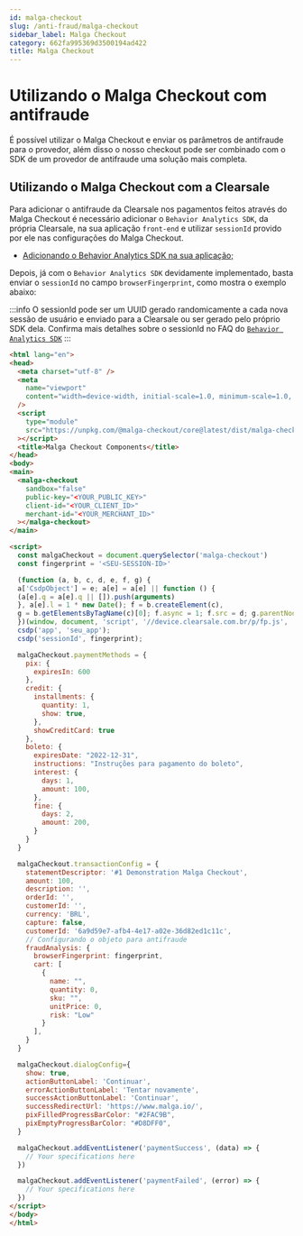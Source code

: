 ```yaml
---
id: malga-checkout
slug: /anti-fraud/malga-checkout
sidebar_label: Malga Checkout
category: 662fa995369d3500194ad422
title: Malga Checkout
---
```


# Utilizando o Malga Checkout com antifraude

É possível utilizar o Malga Checkout e enviar os parâmetros de antifraude para o provedor, além disso o nosso checkout pode ser combinado com o SDK de um provedor de antifraude uma solução mais completa.

## Utilizando o Malga Checkout com a Clearsale

Para adicionar o antifraude da Clearsale nos pagamentos feitos através do Malga Checkout é necessário adicionar o `Behavior Analytics SDK`, da própria Clearsale, na sua aplicação `front-end` e utilizar `sessionId` provido por ele nas configurações do Malga Checkout.

- [Adicionando o Behavior Analytics SDK na sua aplicação;](https://api.clearsale.com.br/docs/behavior-analytics/sdk/browser)

Depois, já com o `Behavior Analytics SDK` devidamente implementado, basta enviar o `sessionId` no campo `browserFingerprint`, como mostra o exemplo abaixo:

:::info
O sessionId pode ser um UUID gerado randomicamente a cada nova sessão de usuário e enviado para a Clearsale ou ser gerado pelo próprio SDK dela. Confirma mais detalhes sobre o sessionId no FAQ do [`Behavior Analytics SDK`](https://api.clearsale.com.br/docs/behavior-analytics/faq)
:::

```md
<html lang="en">
<head>
  <meta charset="utf-8" />
  <meta
    name="viewport"
    content="width=device-width, initial-scale=1.0, minimum-scale=1.0, maximum-scale=5.0"
  />
  <script
    type="module"
    src="https://unpkg.com/@malga-checkout/core@latest/dist/malga-checkout/malga-checkout.esm.js"
  ></script>
  <title>Malga Checkout Components</title>
</head>
<body>
<main>
  <malga-checkout
    sandbox="false"
    public-key="<YOUR_PUBLIC_KEY>"
    client-id="<YOUR_CLIENT_ID>"
    merchant-id="<YOUR_MERCHANT_ID>"
  ></malga-checkout>
</main>

<script>
  const malgaCheckout = document.querySelector('malga-checkout')
  const fingerprint = '<SEU-SESSION-ID>'

  (function (a, b, c, d, e, f, g) {
  a['CsdpObject'] = e; a[e] = a[e] || function () {
  (a[e].q = a[e].q || []).push(arguments)
  }, a[e].l = 1 * new Date(); f = b.createElement(c),
  g = b.getElementsByTagName(c)[0]; f.async = 1; f.src = d; g.parentNode.insertBefore(f, g)
  })(window, document, 'script', '//device.clearsale.com.br/p/fp.js', 'csdp');
  csdp('app', 'seu_app');
  csdp('sessionId', fingerprint);

  malgaCheckout.paymentMethods = {
    pix: {
      expiresIn: 600
    },
    credit: {
      installments: {
        quantity: 1,
        show: true,
      },
      showCreditCard: true
    },
    boleto: {
      expiresDate: "2022-12-31",
      instructions: "Instruções para pagamento do boleto",
      interest: {
        days: 1,
        amount: 100,
      },
      fine: {
        days: 2,
        amount: 200,
      }
    }
  }

  malgaCheckout.transactionConfig = {
    statementDescriptor: '#1 Demonstration Malga Checkout',
    amount: 100,
    description: '',
    orderId: '',
    customerId: '',
    currency: 'BRL',
    capture: false,
    customerId: '6a9d59e7-afb4-4e17-a02e-36d82ed1c11c',
    // Configurando o objeto para antifraude
    fraudAnalysis: {
      browserFingerprint: fingerprint,
      cart: [
        {
          name: "",
          quantity: 0,
          sku: "",
          unitPrice: 0,
          risk: "Low"
        }
      ],
    }
  }

  malgaCheckout.dialogConfig={
    show: true,
    actionButtonLabel: 'Continuar',
    errorActionButtonLabel: 'Tentar novamente',
    successActionButtonLabel: 'Continuar',
    successRedirectUrl: 'https://www.malga.io/',
    pixFilledProgressBarColor: "#2FAC9B",
    pixEmptyProgressBarColor: "#D8DFF0",
  }

  malgaCheckout.addEventListener('paymentSuccess', (data) => {
    // Your specifications here
  })

  malgaCheckout.addEventListener('paymentFailed', (error) => {
    // Your specifications here
  })
</script>
</body>
</html>
```
